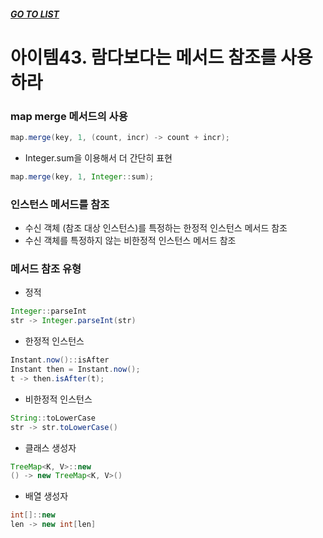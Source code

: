 ##### [GO TO LIST](../README.md)

# 아이템43. 람다보다는 메서드 참조를 사용하라

### map merge 메서드의 사용
```java
map.merge(key, 1, (count, incr) -> count + incr);
```
- Integer.sum을 이용해서 더 간단히 표현
```java
map.merge(key, 1, Integer::sum);
```

### 인스턴스 메서드를 참조
- 수신 객체 (참조 대상 인스턴스)를 특정하는 한정적 인스턴스 메서드 참조
- 수신 객체를 특정하지 않는 비한정적 인스턴스 메서드 참조

### 메서드 참조 유형
- 정적
```java
Integer::parseInt
str -> Integer.parseInt(str)
```

- 한정적 인스턴스
```java
Instant.now()::isAfter
Instant then = Instant.now();
t -> then.isAfter(t);
```

- 비한정적 인스턴스
```java
String::toLowerCase
str -> str.toLowerCase()
```

- 클래스 생성자
```java
TreeMap<K, V>::new
() -> new TreeMap<K, V>()
```

- 배열 생성자
```java
int[]::new
len -> new int[len]
```





 
 
